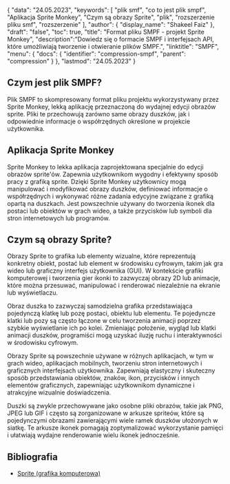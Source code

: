 {
"data": "24.05.2023",
  "keywords": [
"plik smf",
"co to jest plik smpf",
"Aplikacja Sprite Monkey",
"Czym są obrazy Sprite",
"plik",
"rozszerzenie pliku smf",
"rozszerzenie"
],
  "author": {
"display_name": "Shakeel Faiz"
},
"draft": "false",
"toc": true,
"title": "Format pliku SMPF - projekt Sprite Monkey",
  "description":"Dowiedz się o formacie SMPF i interfejsach API, które umożliwiają tworzenie i otwieranie plików SMPF.",
  "linktitle": "SMPF",
  "menu": {
    "docs": {
      "identifier": "compression-smpf",
      "parent": "compression"
}
},
"lastmod": "24.05.2023"
}

## Czym jest plik SMPF?

Plik SMPF to skompresowany format pliku projektu wykorzystywany przez Sprite Monkey, lekką aplikację przeznaczoną do wydajnej edycji obrazów sprite. Pliki te przechowują zarówno same obrazy duszków, jak i odpowiednie informacje o współrzędnych określone w projekcie użytkownika.

## Aplikacja Sprite Monkey

Sprite Monkey to lekka aplikacja zaprojektowana specjalnie do edycji obrazów sprite'ów. Zapewnia użytkownikom wygodny i efektywny sposób pracy z grafiką sprite. Dzięki Sprite Monkey użytkownicy mogą manipulować i modyfikować obrazy duszków, definiować informacje o współrzędnych i wykonywać różne zadania edycyjne związane z grafiką opartą na duszkach. Jest powszechnie używany do tworzenia ikonek dla postaci lub obiektów w grach wideo, a także przycisków lub symboli dla stron internetowych lub programów.

## Czym są obrazy Sprite?

Obrazy Sprite to grafika lub elementy wizualne, które reprezentują konkretny obiekt, postać lub element w środowisku cyfrowym, takim jak gra wideo lub graficzny interfejs użytkownika (GUI). W kontekście grafiki komputerowej i tworzenia gier ikonki to zazwyczaj obrazy 2D lub animacje, które można przesuwać, manipulować i renderować niezależnie na ekranie lub wyświetlaczu.

Obraz duszka to zazwyczaj samodzielna grafika przedstawiająca pojedynczą klatkę lub pozę postaci, obiektu lub elementu. Te pojedyncze klatki lub pozy są często łączone w celu tworzenia animacji poprzez szybkie wyświetlanie ich po kolei. Zmieniając położenie, wygląd lub klatki animacji duszków, programiści mogą uzyskać iluzję ruchu i interaktywności w środowisku cyfrowym.

Obrazy Sprite są powszechnie używane w różnych aplikacjach, w tym w grach wideo, aplikacjach mobilnych, tworzeniu stron internetowych i graficznych interfejsach użytkownika. Zapewniają elastyczny i skuteczny sposób przedstawiania obiektów, znaków, ikon, przycisków i innych elementów graficznych, zapewniając użytkownikom dynamiczne i atrakcyjne wizualnie doświadczenia.

Duszki są zwykle przechowywane jako osobne pliki obrazów, takie jak PNG, JPEG lub GIF i często są zorganizowane w arkusze spriteów, które są pojedynczymi obrazami zawierającymi wiele ramek duszków ułożonych w siatkę. Te arkusze ikonek pomagają zoptymalizować wykorzystanie pamięci i ułatwiają wydajne renderowanie wielu ikonek jednocześnie.

## Bibliografia
* [Sprite (grafika komputerowa)](https://en.wikipedia.org/wiki/Sprite_(computer_graphics))

